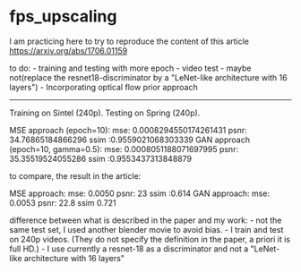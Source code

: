 # fps_upscaling
 I am practicing here to try to reproduce the content of this article https://arxiv.org/abs/1706.01159

to do:
	- training and testing with more epoch
	- video test
	- maybe not(replace the resnet18-discriminator by a "LeNet-like architecture with 16 layers")
	- Incorporating optical flow prior approach

---

Training on Sintel (240p). Testing on Spring (240p).


MSE approach (epoch=10):
mse: 0.0008294550174261431
psnr: 34.76865184866296
ssim :0.9559021068303339
GAN approach (epoch=10, gamma=0.5):
mse: 0.0008051188071697995
psnr: 35.35519524055286
ssim :0.9553437313848879

to compare, the result in the article:

MSE approach:
mse: 0.0050
psnr: 23
ssim :0.614
GAN approach:
mse: 0.0053
psnr: 22.8
ssim 0.721

difference between what is described in the paper and my work:
	- not the same test set, I used another blender movie to avoid bias.
	- I train and test on 240p videos. (They do not specify the definition in the paper, a priori it is full HD.)
	- I use currently a resnet-18 as a discriminator and not a "LeNet-like architecture with 16 layers"